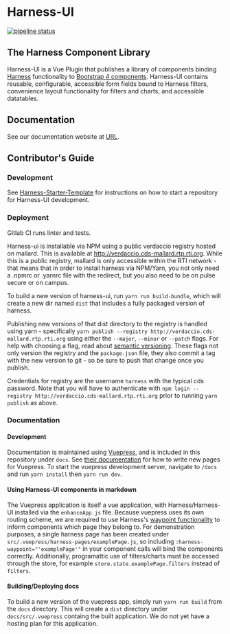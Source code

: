 # Harness-UI

[![pipeline status](https://cds-mallard-web.rti.org/harness/harness-ui/badges/master/pipeline.svg)](https://cds-mallard-web.rti.org/harness/harness-ui/-/commits/master)
## The Harness Component Library
Harness-UI is a Vue Plugin that publishes a library of components binding [Harness]() functionality to [Bootstrap 4 components](https://getbootstrap.com/docs/4.0/components/). Harness-UI contains reusable, configurable, accessible form fields bound to Harness filters, convenience layout functionality for filters and charts, and accessible datatables.

## Documentation
See our documentation website at [URL]().

## Contributor's Guide

### Development
See [Harness-Starter-Template](https://cds-mallard-web.rti.org/harness/harness-starter-template#development-of-harness-packages) for instructions on how to start a repository for Harness-UI development.

### Deployment
Gitlab CI runs linter and tests.

Harness-ui is installable via NPM using a public verdaccio registry hosted on mallard. This is available at http://verdaccio.cds-mallard.rtp.rti.org. While this is a public registry, mallard is only accessible within the RTI network - that means that in order to install harness via NPM/Yarn, you not only need a .npmrc or .yarnrc file with the redirect, but you also need to be on pulse secure or on campus.

To build a new version of harness-ui, run `yarn run build-bundle`, which will create a new dir named `dist` that includes a fully packaged version of harness. 

Publishing new versions of that dist directory to the registry is handled using yarn - specifically `yarn publish --registry http://verdaccio.cds-mallard.rtp.rti.org` using either the `--major`, `--minor` or `--patch` flags. For help with choosing a flag, read about [semantic versioning](https://semver.org/#summary). These flags not only version the registry and the `package.json` file, they also commit a tag with the new version to git - so be sure to push that change once you publish.

Credentials for registry are the username `harness` with the typical cds password. Note that you will have to authenticate with `npm login --registry http://verdaccio.cds-mallard.rtp.rti.org` prior to running `yarn publish` as above.

### Documentation

#### Development
Documentation is maintained using [Vuepress](https://vuepress.vuejs.org/), and is included in this repository under `docs`. See [their documentation](https://vuepress.vuejs.org/theme/default-theme-config.html) for how to write new pages for Vuepress. To start the vuepress development server, navigate to `/docs` and run `yarn install` then `yarn run dev`.

#### Using Harness-UI components in markdown
The Vuepress application is itself a vue application, with Harness/Harness-UI installed via the `enhanceApp.js` file. Because vuepress uses its own routing scheme, we are required to use Harness's [waypoint functionality]() to inform components which page they belong to. For demonstration purposes, a single harness page has been created under `src/.vuepress/harness-pages/examplePage.js`, so including `:harness-waypoint="'examplePage'"` in your component calls will bind the components correctly. Additionally, programattic use of filters/charts must be accessed through the store, for example `store.state.examplePage.filters` instead of `filters`.

#### Building/Deploying docs
To build a new version of the vuepress app, simply run `yarn run build` from the `docs` directory. This will create a `dist` directory under `docs/src/.vuepress` containg the built application. We do not yet have a hosting plan for this application.